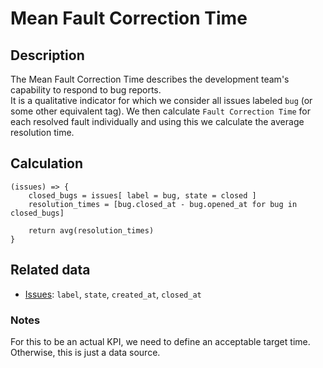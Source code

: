 # Mean Fault Correction Time

## Description

The Mean Fault Correction Time describes the development team's capability to respond to bug reports.  
It is a qualitative indicator for which we consider all issues labeled `bug` (or some other equivalent tag). We then calculate `Fault Correction Time` for each resolved fault individually and using this we calculate the average resolution time.  

## Calculation

```
(issues) => {
    closed_bugs = issues[ label = bug, state = closed ]
    resolution_times = [bug.closed_at - bug.opened_at for bug in closed_bugs]
    
    return avg(resolution_times)
}
```

## Related data
- [Issues](Issue.md): `label`, `state`, `created_at`, `closed_at`

### Notes
For this to be an actual KPI, we need to define an acceptable target time. Otherwise, this is just a data source.